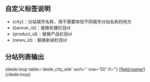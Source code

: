## 自定义标签说明
* {city}：分站城市名称，用于需要体现不同城市分站名称的地方
* {banner_id}：替换轮播栏目id
* {product_id}：替换产品栏目id
* {news_id}：替换新闻栏目id
## 分站列表输出
{dede:loop table='dede_city_site' sort='' row='50' if=''}
 <a href="/city/[field:pinyin/].html">[field:name/]</a>
{/dede:loop}